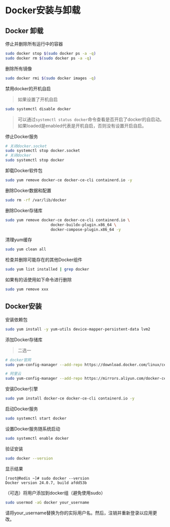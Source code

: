 # Docker安装与卸载

## Docker 卸载

停止并删除所有运行中的容器
```bash
sudo docker stop $(sudo docker ps -a -q)
sudo docker rm $(sudo docker ps -a -q)
```

删除所有镜像
```bash
sudo docker rmi $(sudo docker images -q)
```

禁用docker的开机自启

> 如果设置了开机自启
```bash
sudo systemctl disable docker
```
> 可以通过`systemctl status docker`命令查看是否开启了docker的自启动。如果loaded是enabled代表是开机自启，否则没有设置开启自启。

停止Docker服务
```bash
# 关闭docker.socket
sudo systemctl stop docker.socket
# 关闭docker
sudo systemctl stop docker
```

卸载Docker软件包
```bash
sudo yum remove docker-ce docker-ce-cli containerd.io -y
```

删除Docker数据和配置
```bash
sudo rm -rf /var/lib/docker
```

删除Docker存储库
```bash
sudo yum remove docker-ce docker-ce-cli containerd.io \
                    docker-buildx-plugin.x86_64 \
                    docker-compose-plugin.x86_64 -y
```

清理yum缓存
```bash
sudo yum clean all
```

检查并删除可能存在的其他Docker组件
```bash
sudo yum list installed | grep docker
```
如果有的话使用如下命令进行删除
```bash
sudo yum remove xxx
```


## Docker安装

安装依赖包
```bash
sudo yum install -y yum-utils device-mapper-persistent-data lvm2
```

添加Docker存储库

> 二选一
```bash
# docker官网
sudo yum-config-manager --add-repo https://download.docker.com/linux/centos/docker-ce.repo

# 阿里云
sudo yum-config-manager --add-repo https://mirrors.aliyun.com/docker-ce/linux/centos/docker-ce.repo
```

安装Docker引擎
```bash
sudo yum install docker-ce docker-ce-cli containerd.io -y
```

启动Docker服务
```bash
sudo systemctl start docker
```

设置Docker服务随系统启动
```bash
sudo systemctl enable docker
```

验证安装
```bash
sudo docker --version
```

显示结果
```
[root@Redis ~]# sudo docker --version
Docker version 24.0.7, build afdd53b
```

（可选）将用户添加到docker组（避免使用sudo）
```bash
sudo usermod -aG docker your_username
```
请将your_username替换为你的实际用户名。然后，注销并重新登录以应用更改。
